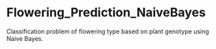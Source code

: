 # Flowering_Prediction_NaiveBayes
Classification problem of flowering type based on plant genotype using Naive Bayes.
